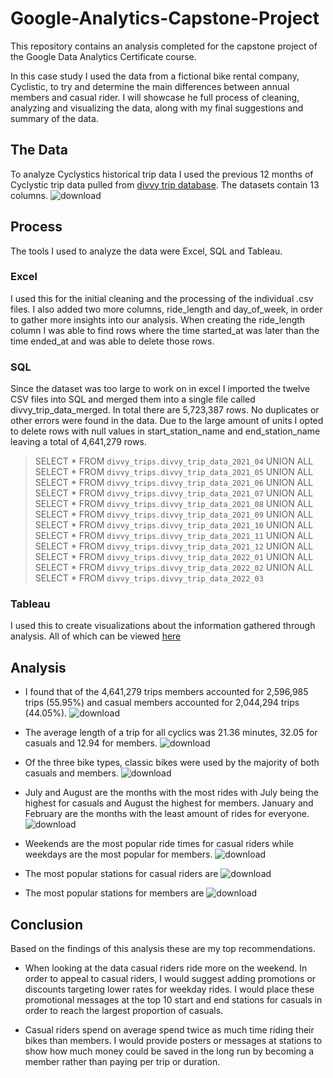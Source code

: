 # Google-Analytics-Capstone-Project

This repository contains an analysis completed for the capstone project of the Google Data Analytics Certificate course.

In this case study I used the data from a fictional bike rental company, Cyclistic, to try and determine the main differences between annual members and casual rider.  I will showcase he full process of cleaning, analyzing and visualizing the data, along with my final suggestions and summary of the data.

## The Data

To analyze Cyclystics historical trip data I used the previous 12 months of Cyclystic trip data pulled from [divvy trip database](https://divvy-tripdata.s3.amazonaws.com/index.html). The datasets contain 13 columns.
![download](https://user-images.githubusercontent.com/105673465/186822412-807f4511-3e11-40fd-aa87-8970215e2fc0.png)

## Process

The tools I used to analyze the data were Excel, SQL and Tableau.

### Excel

I used this for the initial cleaning and the processing of the individual .csv files. I also added two more columns, ride_length and day_of_week, in order to gather more insights into our analysis. When creating the ride_length column I was able to find rows where the time started_at was later than the time ended_at and was able to delete those rows.

### SQL

Since the dataset was too large to work on in excel I imported the twelve CSV files into SQL and merged them into a single file called divvy_trip_data_merged. In total there are 5,723,387 rows. No duplicates or other errors were found in the data. Due to the large amount of units I opted to delete rows with null values in start_station_name and end_station_name leaving a total of 4,641,279 rows.

>SELECT * 
FROM `divvy_trips.divvy_trip_data_2021_04`
UNION ALL
SELECT * 
FROM `divvy_trips.divvy_trip_data_2021_05`
UNION ALL
SELECT * 
FROM `divvy_trips.divvy_trip_data_2021_06`
UNION ALL
SELECT * 
FROM `divvy_trips.divvy_trip_data_2021_07`
UNION ALL
SELECT * 
FROM `divvy_trips.divvy_trip_data_2021_08`
UNION ALL
SELECT * 
FROM `divvy_trips.divvy_trip_data_2021_09`
UNION ALL
SELECT * 
FROM `divvy_trips.divvy_trip_data_2021_10`
UNION ALL
SELECT * 
FROM `divvy_trips.divvy_trip_data_2021_11`
UNION ALL
SELECT * 
FROM `divvy_trips.divvy_trip_data_2021_12`
UNION ALL
SELECT * 
FROM `divvy_trips.divvy_trip_data_2022_01`
UNION ALL
SELECT * 
FROM `divvy_trips.divvy_trip_data_2022_02`
UNION ALL
SELECT * 
FROM `divvy_trips.divvy_trip_data_2022_03`

### Tableau

I used this to create visualizations about the information gathered through analysis. All of which can be viewed [here](https://public.tableau.com/app/profile/olabanji.amubieya/viz/CaseStudyBikeShareAnalysis_16513350695540/Top10StartStation_1)

## Analysis

* I found that of the 4,641,279 trips members accounted for 2,596,985 trips (55.95%) and casual members accounted for 2,044,294 trips (44.05%).
![download](https://user-images.githubusercontent.com/105673465/186812991-fc5c8fc9-ad9f-4e58-8a19-3c27600b3a1c.png)

* The average length of a trip for all cyclics was 21.36 minutes, 32.05 for casuals and 12.94 for members.
![download](https://user-images.githubusercontent.com/105673465/186813008-04f72dd0-b3c8-4432-9889-70aadcfa203c.png)

* Of the three bike types, classic bikes were used by the majority of both casuals and members.
![download](https://user-images.githubusercontent.com/105673465/186813027-b84d373e-d46b-4f55-822e-1024b63930de.png)

* July and August are the months with the most rides with July being the highest for casuals and August the highest for members. January and February are the months with the least amount of rides for everyone.
![download](https://user-images.githubusercontent.com/105673465/186813055-8d4505bb-1137-419c-be05-7dde5611a769.png)

* Weekends are the most popular ride times for casual riders while weekdays are the most popular for members.
![download](https://user-images.githubusercontent.com/105673465/186813067-70ddd363-a843-4af5-9b05-8f4bd9a7c3e9.png)

* The most popular stations for casual riders are 
![download](https://user-images.githubusercontent.com/105673465/186812667-df1ffd17-e27c-489c-a912-fff61c3a36bd.png)

* The most popular stations for members are
![download](https://user-images.githubusercontent.com/105673465/186812732-ee250cdb-d4df-4dc9-9ce8-b8f9802026c7.png)


## Conclusion

Based on the findings of this analysis these are my top recommendations.

* When looking at the data casual riders ride more on the weekend. In order to appeal to casual riders, I would suggest adding promotions or discounts targeting lower rates for weekday rides. I would place these promotional messages at the top 10 start and end stations for casuals in order to reach the largest proportion of casuals.

* Casual riders spend on average spend twice as much time riding their bikes than members. I would provide posters or messages at stations to show how much money could be saved in the long run by becoming a member rather than paying per trip or duration.
